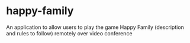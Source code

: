 # happy-family
An application to allow users to play the game Happy Family (description and rules to follow) remotely over video conference
